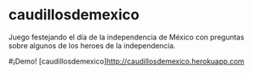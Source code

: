 caudillosdemexico
=================

Juego festejando el día de la independencia de México con preguntas sobre algunos de los heroes de la independencia.

#¡Demo!
[caudillosdemexico]http://caudillosdemexico.herokuapp.com
